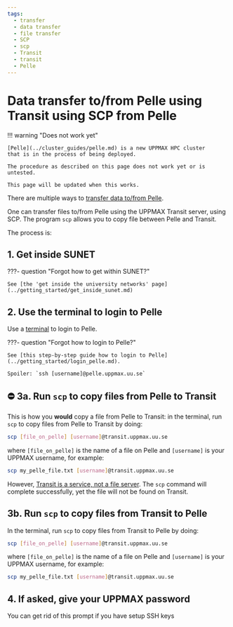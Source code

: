```yaml
---
tags:
  - transfer
  - data transfer
  - file transfer
  - SCP
  - scp
  - Transit
  - transit
  - Pelle
---
```


# Data transfer to/from Pelle using Transit using SCP from Pelle

!!! warning "Does not work yet"

    [Pelle](../cluster_guides/pelle.md) is a new UPPMAX HPC cluster
    that is in the process of being deployed.

    The procedure as described on this page does not work yet or is untested.

    This page will be updated when this works.

There are multiple ways to [transfer data to/from Pelle](../cluster_guides/transfer_pelle.md).

One can transfer files to/from Pelle using the UPPMAX Transit server, using SCP.
The program `scp` allows you to copy file between Pelle and Transit.

The process is:

## 1. Get inside SUNET

???- question "Forgot how to get within SUNET?"

    See [the 'get inside the university networks' page](../getting_started/get_inside_sunet.md)

## 2. Use the terminal to login to Pelle

Use a [terminal](../software/terminal.md) to login to Pelle.

???- question "Forgot how to login to Pelle?"

    See [this step-by-step guide how to login to Pelle](../getting_started/login_pelle.md).

    Spoiler: `ssh [username]@pelle.uppmax.uu.se`

## :no_entry: 3a. Run `scp` to copy files from Pelle to Transit

This is how you **would** copy a file from Pelle to Transit:
in the terminal, run `scp` to copy files from Pelle to Transit by doing:

```bash
scp [file_on_pelle] [username]@transit.uppmax.uu.se
```

where `[file_on_pelle]` is the name of a file on Pelle
and `[username]` is your UPPMAX username, for example:

```bash
scp my_pelle_file.txt [username]@transit.uppmax.uu.se
```

However, [Transit is a service, not a file server](../cluster_guides/transit.md).
The `scp` command will complete successfully,
yet the file will not be found on Transit.

## 3b. Run `scp` to copy files from Transit to Pelle

In the terminal, run `scp` to copy files from Transit to Pelle by doing:

```bash
scp [file_on_pelle] [username]@transit.uppmax.uu.se
```

where `[file_on_pelle]` is the name of a file on Pelle
and `[username]` is your UPPMAX username, for example:

```bash
scp my_pelle_file.txt [username]@transit.uppmax.uu.se
```

## 4. If asked, give your UPPMAX password

You can get rid of this prompt if you have setup SSH keys
